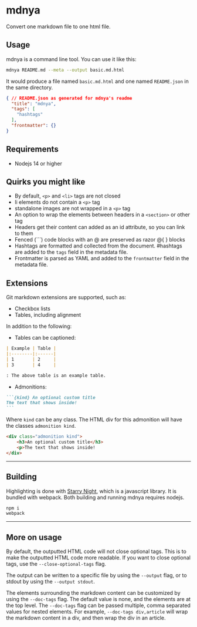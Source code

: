 # mdnya

Convert one markdown file to one html file.

## Usage

mdnya is a command line tool. You can use it like this:
```sh
mdnya README.md --meta --output basic.md.html
```
It would produce a file named `basic.md.html` and one named `README.json` in the same directory.

```json
{ // README.json as generated for mdnya's readme
  "title": "mdnya",
  "tags": [
    "hashtags"
  ],
  "frontmatter": {}
}
```

## Requirements

- Nodejs 14 or higher

## Quirks you might like

- By default, `<p>` and `<li>` tags are not closed
- li elements do not contain a `<p>` tag
- standalone images are not wrapped in a `<p>` tag
- An option to wrap the elements between headers in a `<section>` or other tag
- Headers get their content can added as an id attribute, so you can link to them
- Fenced (```) code blocks with an @ are preserved as razor @{ } blocks
- Hashtags are formatted and collected from the document. #hashtags are added to the `tags` field in the metadata file.
- Frontmatter is parsed as YAML and added to the `frontmatter` field in the metadata file.

## Extensions

Git markdown extensions are supported, such as:
- Checkbox lists
- Tables, including alignment

In addition to the following:
- Tables can be captioned:
```md
| Example | Table |
|:--------|:------|
| 1       | 2     |
| 3       | 4     |

: The above table is an example table.
```

- Admonitions:
````md
```{kind} An optional custom title
The text that shows inside!
```
````
Where `kind` can be any class. The HTML div for this admonition will have the classes `admonition kind`.
```html
<div class="admonition kind">
    <h3>An optional custom title</h3>
    <p>The text that shows inside!
</div>
```

---

## Building

Highlighting is done with [Starry Night](https://github.com/wooorm/starry-night), which is a javascript library. It is bundled with webpack. Both building and running mdnya requires nodejs.
```sh
npm i
webpack
```

---

## More on usage

By default, the outputted HTML code will not close optional tags. This is to make the outputted HTML code more readable. If you want to close optional tags, use the `--close-optional-tags` flag.

The output can be written to a specific file by using the `--output` flag, or to stdout by using the `--output stdout`.

The elements surrounding the markdown content can be customized by using the `--doc-tags` flag. The default value is none, and the elements are at the top level. The `--doc-tags` flag can be passed multiple, comma separated values for nested elements. For example, `--doc-tags div,article` will wrap the markdown content in a div, and then wrap the div in an article.